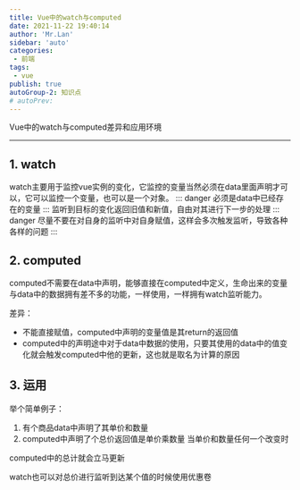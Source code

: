 ```yaml
---
title: Vue中的watch与computed
date: 2021-11-22 19:40:14
author: 'Mr.Lan'
sidebar: 'auto'
categories: 
 - 前端
tags: 
 - vue
publish: true
autoGroup-2: 知识点
# autoPrev:
---
```

Vue中的watch与computed差异和应用环境
<!-- more -->
***

## **1. watch**
watch主要用于监控vue实例的变化，它监控的变量当然必须在data里面声明才可以，它可以监控一个变量，也可以是一个对象。
::: danger
必须是data中已经存在的变量
:::
监听到目标的变化返回旧值和新值，自由对其进行下一步的处理
::: danger
尽量不要在对自身的监听中对自身赋值，这样会多次触发监听，导致各种各样的问题
:::

## **2. computed**
computed不需要在data中声明，能够直接在computed中定义，生命出来的变量与data中的数据拥有差不多的功能，一样使用，一样拥有watch监听能力。

差异：
- 不能直接赋值，computed中声明的变量值是其return的返回值
- computed中的声明途中对于data中数据的使用，只要其使用的data中的值变化就会触发computed中他的更新，这也就是取名为计算的原因

## 3. 运用
举个简单例子：
1. 有个商品data中声明了其单价和数量
2. computed中声明了个总价返回值是单价乘数量
当单价和数量任何一个改变时

computed中的总计就会立马更新

watch也可以对总价进行监听到达某个值的时候使用优惠卷